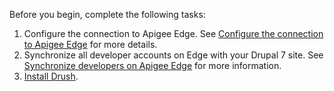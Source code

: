 Before you begin, complete the following tasks:

1. Configure the connection to Apigee Edge. See [Configure the connection to Apigee Edge](https://www.drupal.org/docs/8/modules/apigee-edge/configure-the-connection-to-apigee-edge) for more details.
2. Synchronize all developer accounts on Edge with your Drupal 7 site. See [Synchronize developers on Apigee Edge](https://www.drupal.org/docs/8/modules/apigee-edge/synchronize-developers-with-apigee-edge) for more information.
3. [Install Drush](https://docs.drush.org/en/master/install/).